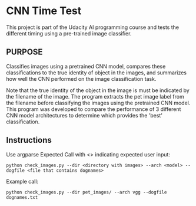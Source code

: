 # CNN Time Test
This project is part of the Udacity AI programming course and tests the different timing using a pre-trained image classifier.

## PURPOSE
Classifies images using a pretrained CNN model, compares these
classifications to the true identity of object in the images, and
summarizes how well the CNN performed on the image classification
task.

Note that the true identity of the object in the image is
must be indicated by the filename of the image. The program
extracts the pet image label from the filename before
classifying the images using the pretrained CNN model. This
program was developed to compare the performance of 3 different CNN
model architectures to determine which provides the 'best'
classification.

## Instructions
Use argparse Expected Call with <> indicating expected user input:

 `python check_images.py --dir <directory with images> --arch <model> --dogfile <file that contains dognames>`

Example call:

 `python check_images.py --dir pet_images/ --arch vgg --dogfile dognames.txt`
